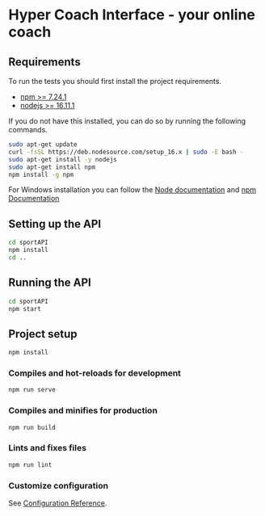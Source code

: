 # Hyper Coach Interface - your online coach

## Requirements
To run the tests you should first install the project requirements.
- <a href="https://docs.npmjs.com/">npm >= 7.24.1</a>
- <a href="https://nodejs.org/en/">nodejs >= 16.11.1</a>

If you do not have this installed, you can do so by running the following commands.

```bash
sudo apt-get update
curl -fsSL https://deb.nodesource.com/setup_16.x | sudo -E bash -
sudo apt-get install -y nodejs
sudo apt-get install npm
npm install -g npm
```

For Windows installation you can follow the [Node documentation](https://nodejs.org/en/download/package-manager/) and [npm Documentation](https://docs.npmjs.com/downloading-and-installing-node-js-and-npm)

## Setting up the API
```bash
cd sportAPI
npm install
cd ..
````

## Running the API
```bash
cd sportAPI
npm start
```

## Project setup
```bash
npm install
```

### Compiles and hot-reloads for development
```bash
npm run serve
```

### Compiles and minifies for production
```bash
npm run build
```

### Lints and fixes files
```bash
npm run lint
```

### Customize configuration
See [Configuration Reference](https://cli.vuejs.org/config/).


